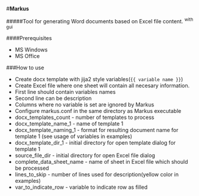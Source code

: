 #**Markus**

#####Tool for generating Word documents based on Excel file content. <sup>with gui</sup>

####Prerequisites
+ MS Windows
+ MS Office

###How to use
+ Create docx template with jija2 style variables(`{{ variable name }}`) 
+ Create Excel file where one sheet will contain all necesary information.
 + First line should contain variables names
 + Second line can be description
 + Columns where no variable is set are ignored by Markus
+ Configure markus.conf in the same directory as Markus executable
 + docx_templates_count        - number of templates to process
 + docx_template_name_1        - name of template 1 
 + docx_template_naming_1      - format for resulting document name for template 1 (see usage of variables in examples)
 + docx_template_dir_1         - initial directory for open template dialog for template 1
 + source_file_dir             - initial directory for open Excel file dialog
 + complete_data_sheet_name    - name of sheet in Excel file which should be processed
 + lines_to_skip               - number of lines used for description(yellow color in examples)
 + var_to_indicate_row         - variable to indicate row as filled 